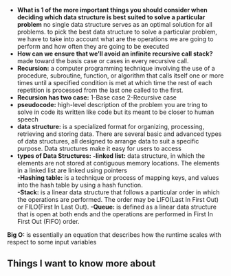 + **What is 1 of the more important things you should consider when deciding which data structure is best suited to solve a particular problem**                            no single data structure serves as an optimal solution for all problems. to pick the best data structure to solve a particular problem, we have to take into account what are the operations we are going to perform and how often they are going to be executed
+ **How can we ensure that we’ll avoid an infinite recursive call stack?**                                                                                                            made toward the basis case or cases in every recursive call. 
+ **Recursion:** a computer programming technique involving the use of a procedure, subroutine, function, or algorithm that calls itself one or more times until a specified condition is met at which time the rest of each repetition is processed from the last one called to the first.
+ **Recursion has two case:** 1-Base case 2-Recursive case 
+ **pseudocode:** high-level description of the problem you are tring to solve in code its written like code but its meant to be closer to human speech         
 + **data structure:** is a specialized format for organizing, processing, retrieving and storing data. There are several basic and advanced types of data structures, all designed to arrange data to suit a specific purpose. Data structures make it easy for users to access 
+ **types  of Data Structures:**                                                 **-linked list:** data structure, in which the elements are not stored at contiguous memory locations. The elements in a linked list are linked using pointers             
 **-Hashing table:** is a technique or process of mapping keys, and values into the hash table by using a hash function.                        
  **-Stack:** is a linear data structure that follows a particular order in which the operations are performed. The order may be LIFO(Last In First Out) or FILO(First In Last Out).                                                      **-Queue:** is defined as a linear data structure that is open at both ends and the operations are performed in First In First Out (FIFO) order.
  
**Big O:** is essentially an equation that describes how the runtime scales with respect to some input variables  

## Things I want to know more about
